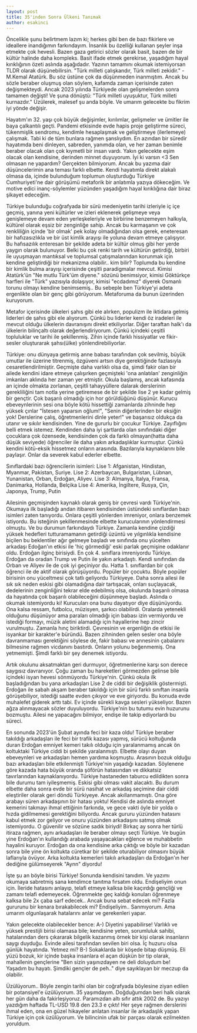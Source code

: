 ```yaml
---
layout: post
title: 35'inden Sonra Ülkeni Tanımak
author: esakinci
---
```


Öncelikle şunu belirtmem lazım ki; herkes gibi ben de bazı fikirlere ve ideallere inandığımın farkındayım. İnsanlık bu özelliği kullanan şeyler inşa etmekte çok hevesli. Bazen gaza getirici sözler olarak basit, bazen de bir kültür halinde daha kompleks. 
Basit ifade etmek gerekirse, yaşadığım hayal kırıklığının özeti aslında aşağıdadır. Yazının tamamını okumak istemiyorsan TLDR olarak düşünebilirsin.
"Türk milleti çalışkandır, Türk milleti zekidir." - M.Kemal Atatürk. 
Bu söz üstüne çok da düşünmeden inanmıştım. Ancak bu sözle beraber oluşmuş olan söylem, kafamda zaman içerisinde zaten değişmekteydi. Ancak 2023 yılında Türkiyede olan gelişmelerden sonra tamamen değişti! Ve şuna dönüştü:
"Türk milleti uyuşuktur, Türk milleti kurnazdır."
Üzülerek, malesef şu anda böyle. Ve umarım gelecekte bu fikrim iyi yönde değişir.

Hayatım'ın 32. yaşı çok büyük değişimler, kırılımlar, gelişmeler ve ümitler ile baya çalkantılı geçti. Pandemi etkisinde evde hapis proje geliştirme süreci, tükenmişlik sendromu, kendimle hesaplaşmak ve geliştirmeye (ilerlemeye) çalışmak. Tabi ki de tüm bunlara rağmen şanslıydım. En azından bir süredir hayatımda beni dinleyen, sabreden, yanımda olan, ve her zaman benimle beraber olacak olan çok kıymetli bir insan vardı. Yakın gelecekte eşim olacak olan kendisine, derinden minnet duyuyorum. İyi ki varsın <3 Sen olmasan ne yapardım? Gerçekten bilmiyorum. 
Ancak bu yazıma dair düşüncelerimin ana teması farklı elbette. Kendi hayatımla direkt alakalı olmasa da, içinde bulunduğum toplumun oluşturduğu Türkiye Cumhuriyeti'ne dair görüşümü metaforik bir anlatımla yazıya dökeceğim. Ve motive edici inanç-söylemler yüzünden yaşadığım hayal kırıklığına dair biraz şikayet edeceğim.

Türkiye bulunduğu coğrafyada bir sürü medeniyetin tarihi izleriyle iç içe geçmiş, yanına yeni kültürler ve izleri eklenerek gelişmeye veya genişlemeye devam eden yerleşkeleriyle ve birbirine benzemeyen halkıyla, kültürel olarak eşsiz bir zenginliğe sahip. Ancak bu karmaşanın ve çok renkliliğin içinde 'bir olmak' pek kolay olmadığından olsa gerek, eneteresan bir hafızasızlıkla ve bir üst kimlik arayışı ile yoluna devam etmeye çalışıyor. Bu hafısazılık enteresan bir şekilde adeta bir kültür olmuş gibi her yerde yaygın olarak bulunuyor. Belki bu çok renki tarih ve kültürün getirdiği, birbiri ile uyuşmayan mantıksal ve toplumsal çatışmalarından korunmak için kendine geliştirdiği bir mekanizma olabilir.. kim bilir? 
Toplumda bu kendine bir kimlik bulma arayışı içerisinde çeşitli paradigmalar mevcut. Kimisi Atatürk'ün "Ne mutlu Türk'üm diyene." sözünü benimsiyor, kimisi Göktürkçe harfleri ile "Türk" yazısıyla dolaşıyor, kimisi "ecdadımız" diyerek Osmanlı torunu olmayı kendine benimsemiş.. Bu sebeple ben Türkiye'yi adeta ergenlikte olan bir genç gibi görüyorum. Metaforuma da bunun üzerinden kuruyorum.

Metafor içerisinde ülkeleri şahıs gibi ele alırken, populizm ile iktidara gelmiş liderleri de şahıs gibi ele alıyorum. Çünkü bu liderler kendi öz iradeleri ile mevcut olduğu ülkelerin davranışını direkt etkiliyorlar.
Diğer taraftan halk'ı da ülkelerin bilinçaltı olarak değerlendiriyorum. Çünkü içindeki çeşitli topluluklar ve tarihi ile şekillenmiş. Zihin içinde farklı hissiyatlar ve fikir-sesler oluşturarak şahsı(ülke) yönlendirebiliyorlar.

Türkiye: onu dünyaya getirmiş anne babası tarafından çok sevilmiş, büyük umutlar ile üzerine titrenmiş, özgüveni artsın diye gerektiğinde fazlasıyla cesaretlendirilmiştir. Geçmişte daha varlıklı olsa da, şimdi fakir olan bir ailede kendini idare etmeye çalışırken geçmişteki 'ona anlatılan' zenginliğin imkanları aklında her zaman yer etmiştir. Okula başlamış, ancak kafasında an içinde olmakta zorlanan, çeşitli tahayyüllere dalarak derslerinin gerekliliğini tam notla yerine getiremese de bir şekilde lise 2 ye kadar gelmiş bir gençtir. Çok başarılı olmadığı için hor görüldüğünü düşünür. Kurucu ebeveynlerinin sesi ona böyle kötü hissettiği zamanlarda zihninde hep yüksek çınlar "İstesen yaparsın oğlum!", "Senin diğerlerinden bir eksiğin yok! Derslerine çalış, öğretmenlerini dinle yeter!" ve başarısız oldukça da utanır ve sıkılır kendisinden. 
Yine de gururlu bir çocukur Türkiye. Zayıflığını belli etmek istemez. Kendinden daha iyi şartlarda olan sınıfındaki diğer çocuklara çok özensede, kendisinden çok da farklı olmayan(hatta daha düşük seviyede) öğrenciler ile daha yakın arkadaşlıklar kurmuştur. Çünkü kendini kötü-eksik hissetmez onların arasında. Bazılarıyla kaynaklarını bile paylaşır. Onlar da severek kabul ederler elbette.

Sınıflardaki bazı öğrencilerin isimleri:
Lise 1: Afganistan, Hindistan, Myanmar, Pakistan, Suriye.
Lise 2: Azerbaycan, Bulgaristan, Lübnan, Yunanistan, Orban, Erdoğan, Aliyev. 
Lise 3: Almanya, İtalya, Fransa, Danimarka, Hollanda, Belçika
Lise 4: Amerika, İngiltere, Rusya, Çin, Japonya, Trump, Putin

Ailesinin geçmişinden kaynaklı olarak geniş bir çevresi vardı Türkiye'nin. Okumaya ilk başladığı andan itibaren kendisinden üstündeki sınıflardan bazı isimleri zaten tanıyordu. Onlara çeşitli yönlerden imreniyor, onlara benzemek istiyordu. Bu isteğinin şekillenmesinde elbette kurucularının yönlendirmesi olmuştu. Ve bu durumun farkındaydı Türkiye. Zamanla kendine çizdiği yüksek hedefleri tutturamamanın getirdiği üzüntü ve yılgınlıkla kendisine biçilen bu beklentiler ağır gelmeye başladı ve sınıfında onu yücelten arkadaşı Edoğan'ın etkisi ile 'hiç görmediği' eski parlak geçmişine odaklanır oldu. Erdoğan ilginç birisiydi. En çok 4. sınıflara imreniyordu Türkiye. Erdoğan da oradan Trump ve Putin ile yakın arkadaştı. Kendi sınıfından da Orban ve Aliyev ile de çok iyi geçiniyor du. Hatta 1. sınıflardan bir çok öğrenci ile de aktif olarak görüşüyordu. Popüler bir çocuktu. Böyle popüler birisinin onu yüceltmesi çok tatlı geliyordu Türkiyeye. 
Daha sonra ailesi ile sık sık neden eskisi gibi olamadığına dair tartışacak, onları suçlayacak, dedelerinin zenginliğini tekrar elde edebilmiş olsa, okulunda başarılı olmasa da hayatında çok başarılı olabileceğini düşünmeye başladı. Aslında o okumak istemiyordu ki! Kurucuları ona bunu dayatıyor diye düşünüyordu. Ona kalsa ressam, futbolcu, müzisyen, şarkıcı olabilirdi. Oralarda yetenekli olduğunu düşünüyor ama paraları olmadığı için babası izin vermiyordu ve istediği formayı, müzik aletini alamadığı için hayallerine hep zincir vurulmuştu. Zamanla hınç biriktirdi. Çevresinin ve ergenliğin de etkisi ile isyankar bir karakter'e büründü. Bazen zihninden gelen sesler ona böyle davranmaması gerektiğini söylese de, fakir babası ve annesinin çabalarını bilmesine rağmen vicdanını bastırdı. Onların yolunu beğenmemiş. Ona yetmemişti. Şimdi farklı bir şey denemek istiyordu.

Artık okulunu aksatmaktan geri durmuyor, öğretmenlerine karşı son derece saygısız davranıyor. Çoğu zaman bu hareketleri görmezden gelinse bile içindeki isyan hevesi sönmüyordu Türkiye'nin. Çünkü okula ilk başladığından bu yana arkadaşları Lise 2 de ciddi bir değişiklik göstermişti. Erdoğan ile sabah akşam beraber takıldığı için bir sürü farklı sınıftan insanla görüşebiliyor, istediği saatte evden çıkıyor ve eve giriyordu. Bu konuda evde muhalefet giderek arttı tabi. Ev içinde sürekli kavga sesleri yükseliyor. Bazen ağza alınmayacak sözler duyuluyordu. Türkiye'nin bu tutumu evin huzurunu bozmuştu. Ailesi ne yapacağını bilmiyor, endişe ile takip ediyorlardı bu süreci. 

En sonunda 2023'ün Şubat ayında feci bir kaza oldu! Türkiye beraber takıldığı arkadaşları ile feci bir trafik kazası yapmış, sürücü koltuğunda duran Erdoğan emniyet kemeri takılı olduğu için yaralanmamış ancak ön koltuktaki Türkiye ciddi bi şekilde yaralanmıştı. Elbette olayı duyan ebeveynleri ve arkadaşları hemen yardıma koşmuştu. Arasının bozuk olduğu bazı arkadaşları bile etkilenmişti Türkiye'nin yaşadığı kazadan. Söylenene göre kazada hata büyük oranda şöförün hatasından ve dikkatsiz tavırlarından kaynaklanıyordu. Türkiye hastaneden taburcu edildikten sonra bile durumu tam iyileşmemiş. Eskisi gibi olması vakit alacaktı. Bu durum elbette daha sonra evde bir sürü nasihat ve arkadaş seçimine dair ciddi eleştiriler olarak geri döndü Türkiyeye. Ancak akıllanmamıştı. Ona göre arabayı süren arkadaşının bir hatası yoktu! Kendisi de aslında emniyet kemerini takmayı ihmal ettiğinin farkında, ve gece vakti öyle bir yolda o hızda gidilmemesi gerektiğini biliyordu. Ancak gururu yüzünden hatasını kabul etmek zor geliyor ve onuru yüzünden arkadaşını satmış olmak istemiyordu. O güvenilir ve sözüne sadık biriydi! Birkaç ay sonra her türlü itiraza rağmen, aynı arkadaşları ile beraber olmayı seçti Türkiye. Ve bugün yine Erdoğan'ın kullandığı arabada yaşayacakları eğlence ve muhabbetin hayalini kuruyor. Erdoğan da ona kendisine arka çıktığı ve böyle bir kazadan sonra bile yine ön koltukta cüretkar bir şekilde oturabiliyor olmasını büyük laflarıyla övüyor. Arka koltukta kemerleri takılı arkadaşları da Erdoğan'ın her dediğine gülümseyerek "Aynn" diyordu! 

İşte şu an böyle birisi Türkiye! Sonunda kendisini tanıdım. Ve yazımı okumaya sabretmiş sana kendimce tanıtma fırsatım oldu. Endişeliyim onun için. İleride hatasını anlayıp, telafi etmeye kalksa bile kaçırdığı gençliği ve zamanı telafi edemeyecek. Öğrenmekte geç kaldığı konuları öğrenmeye kalksa bile 2x çaba sarf edecek.. Ancak buna sebat edecek mi? Fazla gururunu bir kenara bırakabilecek mi? Endişeliyim.. Sanmıyorum. Ama umarım olgunlaşarak hatalarını anlar ve gerekenleri yapar. 

Yakın gelecekte olabilecekler bence:
A-) Diyetini yapabilirse! Varlıklı ve yüksek prestijli birisi olamasa bile; kendisine yeten, sorumluluk sahibi, hatalarından ders çıkararak bilgelik kazanmış örnek bir kişi olarak insanların saygı duyduğu. Evinde ailesi tarafından sevilen biri olsa. İç huzuru olsa günlük hayatında. Yetmez mi?
B-) Sokaklarda bir köşede bitap düşmüş. Eli yüzü bozuk, kir içinde başka insanlara el açan düşkün bir tip olarak, mahallenin gençlerine "Ben sizin yaşınızdayen ne deli doluydum be! Yaşadım bu hayatı. Şimdiki gençler de peh.." diye sayıklayan bir meczup da olabilir.

Üzülüyorum.. Böyle zengin tarihi olan bir coğrafyada böylesine ziyan edilen bir potansiyel'e üzülüyorum. 35 yaşımdayım. Doğduğumdan beri halk olarak her gün daha da fakirleşiyoruz. Paramızdan altı sıfır attık 2002 de. Bu yazıyı yazdığım haftada TL-USD 19.8 den 23.3 e çıktı! Her şeye rağmen derslerini ihmal eden, ona en güzel hikayeler anlatan insanlar ile arkadaşlık yapan Türkiye için çok üzülüyorum. Ve bilincinin ufak bir parçası olarak ezilmekten yoruldum.